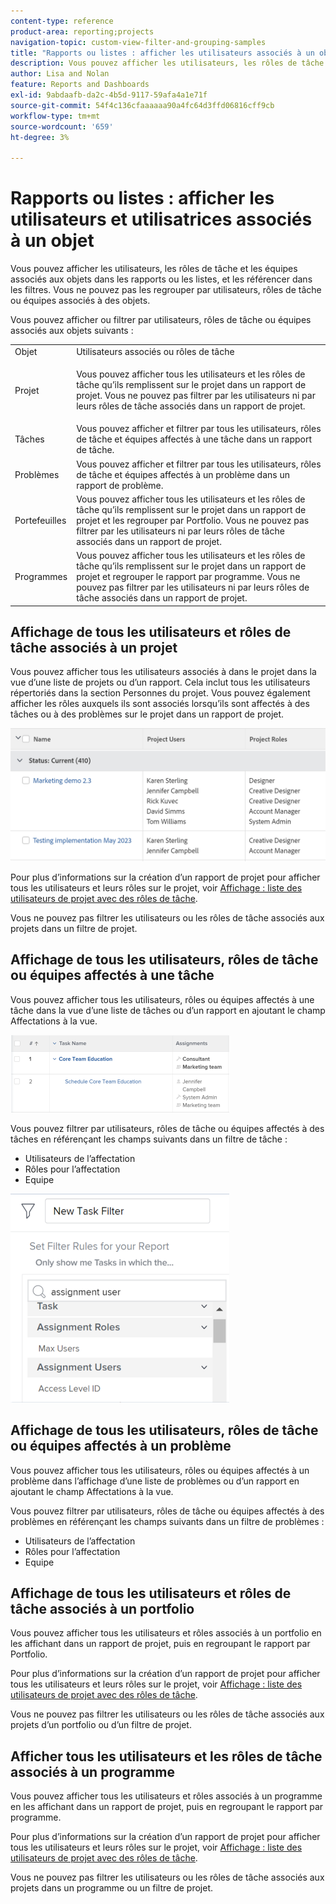 ```yaml
---
content-type: reference
product-area: reporting;projects
navigation-topic: custom-view-filter-and-grouping-samples
title: "Rapports ou listes : afficher les utilisateurs associés à un objet"
description: Vous pouvez afficher les utilisateurs, les rôles de tâche et les équipes associés aux objets dans les rapports ou les listes, et les référencer dans les filtres. Vous ne pouvez pas les regrouper par utilisateurs, rôles de tâche ou équipes associés à des objets.
author: Lisa and Nolan
feature: Reports and Dashboards
exl-id: 9abdaafb-da2c-4b5d-9117-59afa4a1e71f
source-git-commit: 54f4c136cfaaaaaa90a4fc64d3ffd06816cff9cb
workflow-type: tm+mt
source-wordcount: '659'
ht-degree: 3%

---
```


# Rapports ou listes : afficher les utilisateurs et utilisatrices associés à un objet

Vous pouvez afficher les utilisateurs, les rôles de tâche et les équipes associés aux objets dans les rapports ou les listes, et les référencer dans les filtres. Vous ne pouvez pas les regrouper par utilisateurs, rôles de tâche ou équipes associés à des objets.

Vous pouvez afficher ou filtrer par utilisateurs, rôles de tâche ou équipes associés aux objets suivants :

<table style="table-layout:auto"> 
 <col> 
 <col> 
 <tbody> 
  <tr> 
   <td role="rowheader">Objet</td> 
   <td>Utilisateurs associés ou rôles de tâche</td> 
  </tr> 
  <tr> 
   <td role="rowheader">Projet</td> 
   <td> <p>Vous pouvez afficher tous les utilisateurs et les rôles de tâche qu’ils remplissent sur le projet dans un rapport de projet. Vous ne pouvez pas filtrer par les utilisateurs ni par leurs rôles de tâche associés dans un rapport de projet. </p> </td> 
  </tr> 
  <tr> 
   <td role="rowheader">Tâches</td> 
   <td>Vous pouvez afficher et filtrer par tous les utilisateurs, rôles de tâche et équipes affectés à une tâche dans un rapport de tâche.</td> 
  </tr> 
  <tr> 
   <td role="rowheader">Problèmes</td> 
   <td>Vous pouvez afficher et filtrer par tous les utilisateurs, rôles de tâche et équipes affectés à un problème dans un rapport de problème.</td> 
  </tr> 
  <tr> 
   <td role="rowheader">Portefeuilles</td> 
   <td>Vous pouvez afficher tous les utilisateurs et les rôles de tâche qu’ils remplissent sur le projet dans un rapport de projet et les regrouper par Portfolio. Vous ne pouvez pas filtrer par les utilisateurs ni par leurs rôles de tâche associés dans un rapport de projet.</td> 
  </tr> 
  <tr> 
   <td role="rowheader">Programmes</td> 
   <td>Vous pouvez afficher tous les utilisateurs et les rôles de tâche qu’ils remplissent sur le projet dans un rapport de projet et regrouper le rapport par programme. Vous ne pouvez pas filtrer par les utilisateurs ni par leurs rôles de tâche associés dans un rapport de projet.</td> 
  </tr> 
 </tbody> 
</table>

## Affichage de tous les utilisateurs et rôles de tâche associés à un projet

Vous pouvez afficher tous les utilisateurs associés à dans le projet dans la vue d’une liste de projets ou d’un rapport. Cela inclut tous les utilisateurs répertoriés dans la section Personnes du projet. Vous pouvez également afficher les rôles auxquels ils sont associés lorsqu’ils sont affectés à des tâches ou à des problèmes sur le projet dans un rapport de projet.

![](assets/project-with-user-and-role-information-report-350x100.png)

Pour plus d’informations sur la création d’un rapport de projet pour afficher tous les utilisateurs et leurs rôles sur le projet, voir [Affichage : liste des utilisateurs de projet avec des rôles de tâche](../../../reports-and-dashboards/reports/custom-view-filter-grouping-samples/view-project-user-list.md).

Vous ne pouvez pas filtrer les utilisateurs ou les rôles de tâche associés aux projets dans un filtre de projet.

## Affichage de tous les utilisateurs, rôles de tâche ou équipes affectés à une tâche

Vous pouvez afficher tous les utilisateurs, rôles ou équipes affectés à une tâche dans la vue d’une liste de tâches ou d’un rapport en ajoutant le champ Affectations à la vue.

![](assets/assignments-field-task-view-350x124.png)

Vous pouvez filtrer par utilisateurs, rôles de tâche ou équipes affectés à des tâches en référençant les champs suivants dans un filtre de tâche :

* Utilisateurs de l’affectation
* Rôles pour l’affectation
* Equipe

![](assets/assignment-users-roles-task-filter-350x334.png)

## Affichage de tous les utilisateurs, rôles de tâche ou équipes affectés à un problème

Vous pouvez afficher tous les utilisateurs, rôles ou équipes affectés à un problème dans l’affichage d’une liste de problèmes ou d’un rapport en ajoutant le champ Affectations à la vue.

Vous pouvez filtrer par utilisateurs, rôles de tâche ou équipes affectés à des problèmes en référençant les champs suivants dans un filtre de problèmes :

* Utilisateurs de l’affectation
* Rôles pour l’affectation
* Equipe

## Affichage de tous les utilisateurs et rôles de tâche associés à un portfolio

Vous pouvez afficher tous les utilisateurs et rôles associés à un portfolio en les affichant dans un rapport de projet, puis en regroupant le rapport par Portfolio.

Pour plus d’informations sur la création d’un rapport de projet pour afficher tous les utilisateurs et leurs rôles sur le projet, voir [Affichage : liste des utilisateurs de projet avec des rôles de tâche](../../../reports-and-dashboards/reports/custom-view-filter-grouping-samples/view-project-user-list.md).

Vous ne pouvez pas filtrer les utilisateurs ou les rôles de tâche associés aux projets d’un portfolio ou d’un filtre de projet.

## Afficher tous les utilisateurs et les rôles de tâche associés à un programme

Vous pouvez afficher tous les utilisateurs et rôles associés à un programme en les affichant dans un rapport de projet, puis en regroupant le rapport par programme.

Pour plus d’informations sur la création d’un rapport de projet pour afficher tous les utilisateurs et leurs rôles sur le projet, voir [Affichage : liste des utilisateurs de projet avec des rôles de tâche](../../../reports-and-dashboards/reports/custom-view-filter-grouping-samples/view-project-user-list.md).

Vous ne pouvez pas filtrer les utilisateurs ou les rôles de tâche associés aux projets dans un programme ou un filtre de projet.
